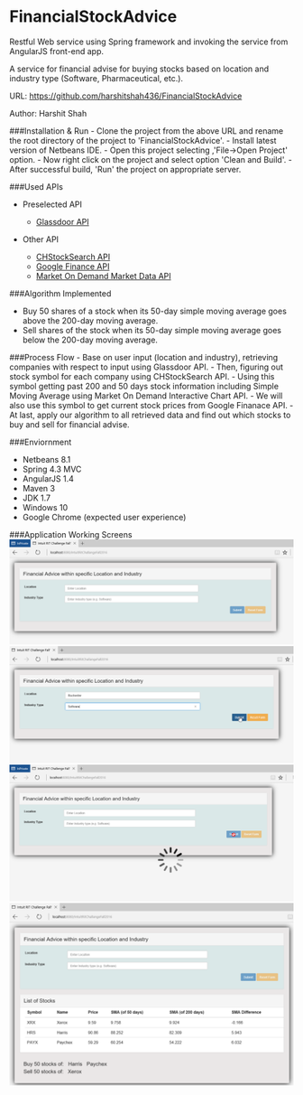 # FinancialStockAdvice
Restful Web service using Spring framework and invoking the service from AngularJS front-end app.

A service for financial advise for buying stocks based on location and industry type (Software, Pharmaceutical, etc.).

URL: https://github.com/harshitshah436/FinancialStockAdvice

Author: Harshit Shah

###Installation & Run
    - Clone the project from the above URL and rename the root directory of the project to 'FinancialStockAdvice'.
    - Install latest version of Netbeans IDE.
    - Open this project selecting ,'File->Open Project' option.
    - Now right click on the project and select option 'Clean and Build'.
    - After successful build, 'Run' the project on appropriate server.

###Used APIs
  - Preselected API
    - [Glassdoor API](https://www.glassdoor.com/developer/index.htm)
  
  - Other API
    - [CHStockSearch API](http://chstocksearch.herokuapp.com/welcome)
    - [Google Finance API](http://finance.google.com/finance/info?q=INTU)
    - [Market On Demand Market Data API](http://dev.markitondemand.com/MODApis/)

###Algorithm Implemented
- Buy 50 shares of a stock when its 50-day simple moving average goes above the 200-day moving average.
- Sell shares of the stock when its 50-day simple moving average goes below the 200-day moving average.

###Process Flow
    - Base on user input (location and industry), retrieving companies with respect to input using Glassdoor API.
    - Then, figuring out stock symbol for each company using CHStockSearch API.
    - Using this symbol getting past 200 and 50 days stock information including Simple Moving Average using Market On Demand Interactive Chart API.
    - We will also use this symbol to get current stock prices from Google Finanace API.
    - At last, apply our algorithm to all retrieved data and find out which stocks to buy and sell for financial advise.

###Enviornment
- Netbeans 8.1
- Spring 4.3 MVC
- AngularJS 1.4
- Maven 3
- JDK 1.7
- Windows 10
- Google Chrome (expected user experience)

###Application Working Screens
![1](https://github.com/harshitshah436/FinancialStockAdvice/blob/master/working_screens/1.png)
![3](https://github.com/harshitshah436/FinancialStockAdvice/blob/master/working_screens/3.png)
![2](https://github.com/harshitshah436/FinancialStockAdvice/blob/master/working_screens/2.png)
![4](https://github.com/harshitshah436/FinancialStockAdvice/blob/master/working_screens/4.png)

